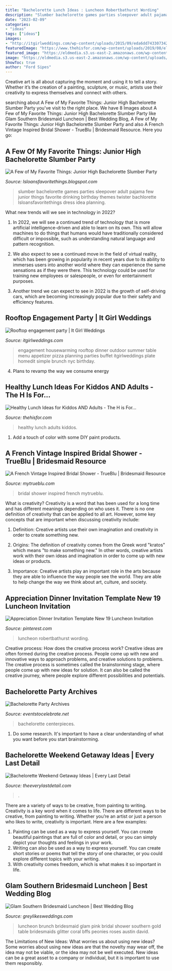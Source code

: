 ```yaml
---
title: "Bachelorette Lunch Ideas : Luncheon Robertbathurst Wording"
description: "Slumber bachelorette games parties sleepover adult pajama few junior things favorite drinking birthday themes twister bachlorette lsloansfavoritethings dress idea planning"
date: "2023-02-09"
categories:
- "ideas"
tags: ["ideas"]
images:
- "http://itgirlweddings.com/wp-content/uploads/2015/09/eda6dd743307342d97d73d8ac0da4ef7.jpg"
featuredImage: "https://www.thehisfor.com/wp-content/uploads/2019/08/ella-olsson-lMcRyBx4G50-unsplash.jpg"
featured_image: "https://eldmedia.s3.us-east-2.amazonaws.com/wp-content/uploads/2018/04/Bachelorette-Weekend-Getaway-Ideas_0042-800x1200.jpg"
image: "https://eldmedia.s3.us-east-2.amazonaws.com/wp-content/uploads/2018/04/Bachelorette-Weekend-Getaway-Ideas_0042-800x1200.jpg"
ShowToc: true
author: "Ford Sipes"
---
```



Creative art is all about capturing the moment and using it to tell a story. Whether it’s the creation of a painting, sculpture, or music, artists use their creativity to express themselves and connect with others.

	

		
searching about A Few of My Favorite Things: Junior High Bachelorette Slumber Party you've visit to the right place. We have 8 Images about A Few of My Favorite Things: Junior High Bachelorette Slumber Party like Glam Southern Bridesmaid Luncheon | Best Wedding Blog, A Few of My Favorite Things: Junior High Bachelorette Slumber Party and also A French Vintage Inspired Bridal Shower - TrueBlu | Bridesmaid Resource. Here you go:
		
    
## A Few Of My Favorite Things: Junior High Bachelorette Slumber Party

<img loading=lazy src="http://1.bp.blogspot.com/_Ofh5grdLOlw/TLceccJ5MLI/AAAAAAAAB_Y/KHez-IaHXEc/s1600/twister.jpg" onerror="this.onerror=null;this.src='https://tse4.mm.bing.net/th?id=OIP.4Vb4PCh-GF6GIm_M6gi76QHaE8&amp;pid=15.1';" alt="A Few of My Favorite Things: Junior High Bachelorette Slumber Party">

_Source: lsloansfavoritethings.blogspot.com_

>slumber bachelorette games parties sleepover adult pajama few junior things favorite drinking birthday themes twister bachlorette lsloansfavoritethings dress idea planning. 

	

What new trends will we see in technology in 2022?
1. In 2022, we will see a continued trend of technology that is more artificial intelligence-driven and able to learn on its own. This will allow machines to do things that humans would have traditionally considered difficult or impossible, such as understanding natural language and pattern recognition.
2. We also expect to see a continued move in the field of virtual reality, which has been growing in popularity in recent years due to its ability to immerses users into another world where they can experience the same sensations as if they were there. This technology could be used for training new employees or salespeople, or even for entertainment purposes.

3. Another trend we can expect to see in 2022 is the growth of self-driving cars, which are becoming increasingly popular due to their safety and efficiency features.

    
## Rooftop Engagement Party | It Girl Weddings

<img loading=lazy src="http://itgirlweddings.com/wp-content/uploads/2015/09/eda6dd743307342d97d73d8ac0da4ef7.jpg" onerror="this.onerror=null;this.src='https://tse3.mm.bing.net/th?id=OIP.gxASBM3uqCbTfo5vOtyU4QHaLH&amp;pid=15.1';" alt="Rooftop engagement party | It Girl Weddings">

_Source: itgirlweddings.com_

>engagement housewarming rooftop dinner outdoor summer table menu appetizer pizza planning parties buffet itgirlweddings plate homedit simple brunch nyc birthday. 

	

4. Plans to revamp the way we consume energy 

    
## Healthy Lunch Ideas For Kiddos AND Adults - The H Is For...

<img loading=lazy src="https://www.thehisfor.com/wp-content/uploads/2019/08/ella-olsson-lMcRyBx4G50-unsplash.jpg" onerror="this.onerror=null;this.src='https://tse1.mm.bing.net/th?id=OIP._fF0rNJSKUu1R0N3LK-f1AHaF7&amp;pid=15.1';" alt="Healthy Lunch Ideas for Kiddos AND Adults - The H is For...">

_Source: thehisfor.com_

>healthy lunch adults kiddos. 

	

1. Add a touch of color with some DIY paint products.

    
## A French Vintage Inspired Bridal Shower - TrueBlu | Bridesmaid Resource

<img loading=lazy src="http://mytrueblu.com/wp-content/uploads/2013/03/ChristineShower_0152-2310145681-O.jpg" onerror="this.onerror=null;this.src='https://tse1.mm.bing.net/th?id=OIP.mNodZWDL6Ek72wvQaW0HbQHaLG&amp;pid=15.1';" alt="A French Vintage Inspired Bridal Shower - TrueBlu | Bridesmaid Resource">

_Source: mytrueblu.com_

>bridal shower inspired french mytrueblu. 

	

What is creativity?
Creativity is a word that has been used for a long time and has different meanings depending on who uses it. There is no one definition of creativity that can be applied to all art. However, some key concepts that are important when discussing creativity include:
1) Definition: Creative artists use their own imagination and creativity in order to create something new.

2) Origins: The definition of creativity comes from the Greek word "kratos" which means "to make something new." In other words, creative artists work with their own ideas and imagination in order to come up with new ideas or products.

3) Importance: Creative artists play an important role in the arts because they are able to influence the way people see the world. They are able to help change the way we think about art, culture, and society.

    
## Appreciation Dinner Invitation Template New 19 Luncheon Invitation

<img loading=lazy src="https://i.pinimg.com/originals/ab/06/da/ab06dac47186c08ec88e2008aa893f86.jpg" onerror="this.onerror=null;this.src='https://tse3.mm.bing.net/th?id=OIP.BVqRyWLAXgSiVz1G_rk_DAHaJd&amp;pid=15.1';" alt="Appreciation Dinner Invitation Template New 19 Luncheon Invitation">

_Source: pinterest.com_

>luncheon robertbathurst wording. 

	

Creative process: How does the creative process work?
Creative ideas are often formed during the creative process. People come up with new and innovative ways to approach problems, and creative solutions to problems. The creative process is sometimes called the brainstorming stage, where people come up with new ideas for solution. It can also be called the creative journey, where people explore different possibilities and potentials.

    
## Bachelorette Party Archives

<img loading=lazy src="https://eventstocelebrate.net/wp-content/uploads/2019/09/glow8.jpg" onerror="this.onerror=null;this.src='https://tse1.mm.bing.net/th?id=OIP.RvA324IZfeJl-oAfpeBBHwHaKl&amp;pid=15.1';" alt="Bachelorette Party Archives">

_Source: eventstocelebrate.net_

>bachelorette centerpieces. 

	

1. Do some research. It's important to have a clear understanding of what you want before you start brainstorming.

    
## Bachelorette Weekend Getaway Ideas | Every Last Detail

<img loading=lazy src="https://eldmedia.s3.us-east-2.amazonaws.com/wp-content/uploads/2018/04/Bachelorette-Weekend-Getaway-Ideas_0042-800x1200.jpg" onerror="this.onerror=null;this.src='https://tse2.mm.bing.net/th?id=OIP.NnYp955teSczD6iaTVO7TAHaLH&amp;pid=15.1';" alt="Bachelorette Weekend Getaway Ideas | Every Last Detail">

_Source: theeverylastdetail.com_

>. 

	

There are a variety of ways to be creative, from painting to writing.
Creativity is a key word when it comes to life. There are different ways to be creative, from painting to writing. Whether you’re an artist or just a person who likes to write, creativity is important. Here are a few examples: 
1. Painting can be used as a way to express yourself. You can create beautiful paintings that are full of color and detail, or you can simply depict your thoughts and feelings in your work. 
2. Writing can also be used as a way to express yourself. You can create short stories or poems that tell the story of one character, or you could explore different topics with your writing. 
3. With creativity comes freedom, which is what makes it so important in life.

    
## Glam Southern Bridesmaid Luncheon | Best Wedding Blog

<img loading=lazy src="http://www.greylikesweddings.com/wp-content/uploads/2014/10/glam-bridesmaid-luncheon-pink-gold-glitter-shower-ideas-11.jpg" onerror="this.onerror=null;this.src='https://tse1.mm.bing.net/th?id=OIP.YnLNtOntbGPgyuMKEjoq_wHaE8&amp;pid=15.1';" alt="Glam Southern Bridesmaid Luncheon | Best Wedding Blog">

_Source: greylikesweddings.com_

>luncheon brunch bridesmaid glam pink bridal shower southern gold table bridesmaids glitter coral bffs peonies roses austin david. 

	

The Limitations of New Ideas: What worries us about using new ideas?
Some worries about using new ideas are that the novelty may wear off, the idea may not be viable, or the idea may not be well executed. New ideas can be a great asset to a company or individual, but it is important to use them responsibly.

